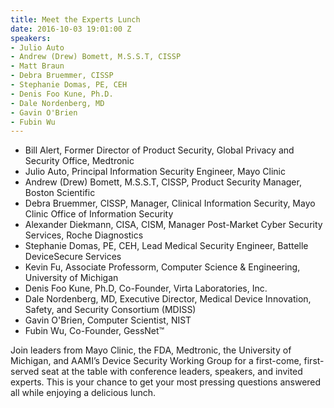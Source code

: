 ```yaml
---
title: Meet the Experts Lunch
date: 2016-10-03 19:01:00 Z
speakers:
- Julio Auto
- Andrew (Drew) Bomett, M.S.S.T, CISSP
- Matt Braun
- Debra Bruemmer, CISSP
- Stephanie Domas, PE, CEH
- Denis Foo Kune, Ph.D.
- Dale Nordenberg, MD
- Gavin O'Brien
- Fubin Wu
---
```


* Bill Alert, Former Director of Product Security, Global Privacy and Security Office, Medtronic
* Julio Auto, Principal Information Security Engineer, Mayo Clinic
* Andrew (Drew) Bomett, M.S.S.T, CISSP, Product Security Manager, Boston Scientific
* Debra Bruemmer, CISSP, Manager, Clinical Information Security, Mayo Clinic Office of Information Security
* Alexander Diekmann, CISA, CISM, Manager Post-Market Cyber Security Services, Roche Diagnostics
* Stephanie Domas, PE, CEH, Lead Medical Security Engineer, Battelle DeviceSecure Services
* Kevin Fu, Associate Professorm, Computer Science & Engineering, University of Michigan
* Denis Foo Kune, Ph.D, Co-Founder, Virta Laboratories, Inc.
* Dale Nordenberg, MD, Executive Director, Medical Device Innovation, Safety, and Security Consortium (MDISS)
* Gavin O'Brien, Computer Scientist, NIST
* Fubin Wu, Co-Founder, GessNet™

Join leaders from Mayo Clinic, the FDA, Medtronic, the University of Michigan, and AAMI’s Device Security Working Group for a first-come, first-served seat at the table with conference leaders, speakers, and invited experts. This is your chance to get your most pressing questions answered all while enjoying a delicious lunch.
